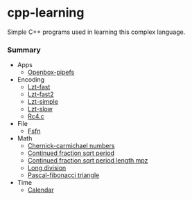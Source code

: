 cpp-learning
============

Simple C++ programs used in learning this complex language.

### Summary

* Apps
    * [Openbox-pipefs](./Apps/openbox-pipefs.cpp)
* Encoding
    * [Lzt-fast](./Encoding/lzt-fast.cpp)
    * [Lzt-fast2](./Encoding/lzt-fast2.cpp)
    * [Lzt-simple](./Encoding/lzt-simple.cpp)
    * [Lzt-slow](./Encoding/lzt-slow.cpp)
    * [Rc4.c](./Encoding/rc4.c)
* File
    * [Fsfn](./File/fsfn.cpp)
* Math
    * [Chernick-carmichael numbers](./Math/chernick-carmichael_numbers.cpp)
    * [Continued fraction sqrt period](./Math/continued_fraction_sqrt_period.cpp)
    * [Continued fraction sqrt period length mpz](./Math/continued_fraction_sqrt_period_length_mpz.cpp)
    * [Long division](./Math/long_division.cpp)
    * [Pascal-fibonacci triangle](./Math/pascal-fibonacci_triangle.cpp)
* Time
    * [Calendar](./Time/calendar.cpp)
